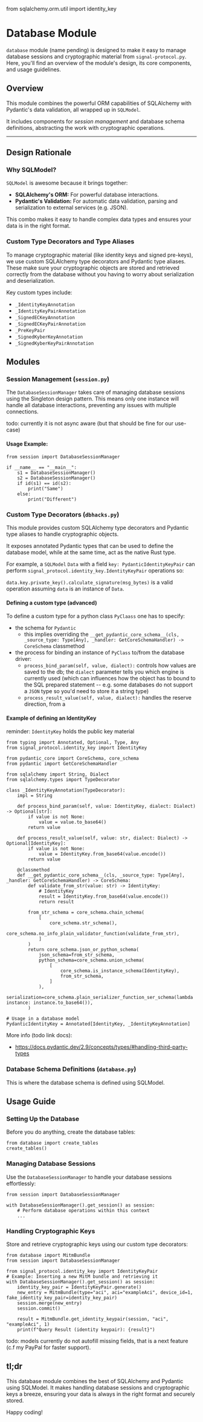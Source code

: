from sqlalchemy.orm.util import identity_key

# Database Module

`database` module (name pending) is designed to make it easy to manage database sessions and cryptographic material from `signal-protocol.py`. Here, you'll find an overview of the module's design, its core components, and usage guidelines.

## Overview

This module combines the powerful ORM capabilities of SQLAlchemy with Pydantic's data validation, all wrapped up in `SQLModel`. 

It includes components for _session management_ and database schema definitions, abstracting the work with cryptographic operations.

---

## Design Rationale

### Why SQLModel?

`SQLModel` is awesome because it brings together:
- **SQLAlchemy's ORM:** For powerful database interactions.
- **Pydantic's Validation:** For automatic data validation, parsing and serialization to external services (e.g. JSON).

This combo makes it easy to handle complex data types and ensures your data is in the right format.

### Custom Type Decorators and Type Aliases

To manage cryptographic material (like identity keys and signed pre-keys), we use custom SQLAlchemy type decorators and Pydantic type aliases. These make sure your cryptographic objects are stored and retrieved correctly from the database without you having to worry about serialization and deserialization.

Key custom types include:
- `_IdentityKeyAnnotation`
- `_IdentityKeyPairAnnotation`
- `_SignedECKeyAnnotation`
- `_SignedECKeyPairAnnotation`
- `_PreKeyPair`
- `_SignedKyberKeyAnnotation`
- `_SignedKyberKeyPairAnnotation`

## Modules

### Session Management (`session.py`)

The `DatabaseSessionManager` takes care of managing database sessions using the Singleton design pattern. This means only one instance will handle all database interactions, preventing any issues with multiple connections.

todo: currently it is not async aware (but that should be fine for our use-case)
#### Usage Example:

```python3
from session import DatabaseSessionManager

if __name__ == "__main__":
    s1 = DatabaseSessionManager()
    s2 = DatabaseSessionManager()
    if id(s1) == id(s2):
        print("Same")
    else:
        print("Different")
```


### Custom Type Decorators (`dbhacks.py`)
This module provides custom SQLAlchemy type decorators and Pydantic type aliases to handle cryptographic objects.

It exposes annotated Pydantic types that can be used to define the database model, while at the same time, act as the native Rust type. 

For example, a `SQLModel` `Data` with a field `key: PydanticIdentityKeyPair` can perform `signal_protocol.identity_key.IdentityKeyPair` operations so:

`data.key.private_key().calculate_signature(msg_bytes)` is a valid operation assuming `data` is an instance of `Data`.


#### Defining a custom type (advanced)

To define a custom type for a python class `PyClaass` one has to specify:
- the schema for `Pydantic`
  - this implies overriding the `__get_pydantic_core_schema__(cls, _source_type: Type[Any], _handler: GetCoreSchemaHandler) -> CoreSchema` classmethod
- the process for binding an instance of `PyClass` to/from the database driver:
  - `process_bind_param(self, value, dialect):` controls how values are saved to the db; the `dialect` parameter tells you which engine is currently used (which can influences how the object has to bound to the SQL prepared statement -- e.g. some databases do not support a `JSON` type so you'd need to store it a string type)
  - `process_result_value(self, value, dialect):` handles the reserve direction, from a

#### Example of defining an IdentityKey

reminder: `IdentityKey` holds the public key material

```python3
from typing import Annotated, Optional, Type, Any
from signal_protocol.identity_key import IdentityKey

from pydantic_core import CoreSchema, core_schema
from pydantic import GetCoreSchemaHandler

from sqlalchemy import String, Dialect
from sqlalchemy.types import TypeDecorator

class _IdentityKeyAnnotation(TypeDecorator):
    impl = String

    def process_bind_param(self, value: IdentityKey, dialect: Dialect) -> Optional[str]:
        if value is not None:
            value = value.to_base64()
        return value

    def process_result_value(self, value: str, dialect: Dialect) -> Optional[IdentityKey]:
        if value is not None:
            value = IdentityKey.from_base64(value.encode())
        return value

    @classmethod
    def __get_pydantic_core_schema__(cls, _source_type: Type[Any], _handler: GetCoreSchemaHandler) -> CoreSchema:
        def validate_from_str(value: str) -> IdentityKey:
            # IdentityKey
            result = IdentityKey.from_base64(value.encode())
            return result

        from_str_schema = core_schema.chain_schema(
            [
                core_schema.str_schema(),
                core_schema.no_info_plain_validator_function(validate_from_str),
            ]
        )
        return core_schema.json_or_python_schema(
            json_schema=from_str_schema,
            python_schema=core_schema.union_schema(
                [
                    core_schema.is_instance_schema(IdentityKey),
                    from_str_schema,
                ]
            ),
            serialization=core_schema.plain_serializer_function_ser_schema(lambda instance: instance.to_base64()),
        )

# Usage in a database model
PydanticIdentityKey = Annotated[IdentityKey, _IdentityKeyAnnotation]
```

More info (todo link docs):
- https://docs.pydantic.dev/2.9/concepts/types/#handling-third-party-types

### Database Schema Definitions (`database.py`)
This is where the database schema is defined using SQLModel. 

## Usage Guide

### Setting Up the Database
Before you do anything, create the database tables:

```python3
from database import create_tables
create_tables()
```

### Managing Database Sessions
Use the `DatabaseSessionManager` to handle your database sessions effortlessly:

```python3
from session import DatabaseSessionManager

with DatabaseSessionManager().get_session() as session:
    # Perform database operations within this context
    ...
```

### Handling Cryptographic Keys

Store and retrieve cryptographic keys using our custom type decorators:


```python3
from database import MitmBundle
from session import DatabaseSessionManager

from signal_protocol.identity_key import IdentityKeyPair
# Example: Inserting a new MitM bundle and retrieving it
with DatabaseSessionManager().get_session() as session:
    identity_key_pair = IdentityKeyPair.generate()
    new_entry = MitmBundle(type="aci", aci="exampleAci", device_id=1, fake_identity_key_pair=identity_key_pair)
    session.merge(new_entry)
    session.commit()

    result = MitmBundle.get_identity_keypair(session, "aci", "exampleAci", 1)
    print(f"Query Result (identity keypair): {result}")
```

todo: models currently do not autofill missing fields, that is a next feature (c.f my PayPal for faster support).

## tl;dr

This database module combines the best of SQLAlchemy and Pydantic using SQLModel. It makes handling database sessions and cryptographic keys a breeze, ensuring your data is always in the right format and securely stored. 

Happy coding!
